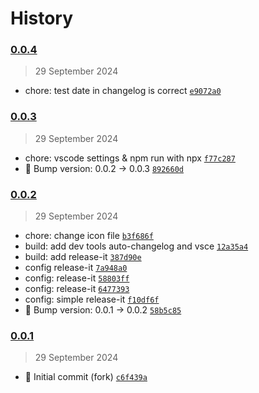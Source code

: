 # History

### [0.0.4](https://github.com/zhuoqun-chen/blender_vscode/compare/0.0.3...0.0.4)

> 29 September 2024

- chore: test date in changelog is correct [`e9072a0`](https://github.com/zhuoqun-chen/blender_vscode/commit/e9072a03859de3c0bd5c4aa56ef970c2d35a6c7f)

### [0.0.3](https://github.com/zhuoqun-chen/blender_vscode/compare/0.0.2...0.0.3)

> 29 September 2024

- chore: vscode settings & npm run with npx [`f77c287`](https://github.com/zhuoqun-chen/blender_vscode/commit/f77c28749b4bd4cab55c9ad630c7055566b73074)
- 🔖 Bump version: 0.0.2 → 0.0.3 [`892660d`](https://github.com/zhuoqun-chen/blender_vscode/commit/892660d8d5fec365415ee4bf378a5fb1e26ca5ad)

### [0.0.2](https://github.com/zhuoqun-chen/blender_vscode/compare/0.0.1...0.0.2)

> 29 September 2024

- chore: change icon file [`b3f686f`](https://github.com/zhuoqun-chen/blender_vscode/commit/b3f686f24b4ac80b6237ac7a7765807fc9d6ea8c)
- build: add dev tools auto-changelog and vsce [`12a35a4`](https://github.com/zhuoqun-chen/blender_vscode/commit/12a35a42fe44d056087f1632de7accd28a378e48)
- build: add release-it [`387d90e`](https://github.com/zhuoqun-chen/blender_vscode/commit/387d90e812d2f24325ee02a15b9ab8caae1bef9c)
- config release-it [`7a948a0`](https://github.com/zhuoqun-chen/blender_vscode/commit/7a948a0c34b8fd477ec0d8a4b8ae6ca01bb439d8)
- config: release-it [`58803ff`](https://github.com/zhuoqun-chen/blender_vscode/commit/58803ff194fdf7f33ea9c30f23df53fbb240de7d)
- config: release-it [`6477393`](https://github.com/zhuoqun-chen/blender_vscode/commit/6477393d18dd56e83ee1b2b5e657ca7070a06893)
- config: simple release-it [`f10df6f`](https://github.com/zhuoqun-chen/blender_vscode/commit/f10df6fe1e3dc2eac570edb033af1f023f8883e8)
- 🔖 Bump version: 0.0.1 → 0.0.2 [`58b5c85`](https://github.com/zhuoqun-chen/blender_vscode/commit/58b5c8559ef410fd67dd4bab1c7a851171d48d79)

### [0.0.1](https://github.com/zhuoqun-chen/blender_vscode/compare/0.0.0...0.0.1)

> 29 September 2024

- 🎉 Initial commit (fork) [`c6f439a`](https://github.com/zhuoqun-chen/blender_vscode/commit/c6f439ac298f138a1bf8c651e4c3515ce69747a2)
